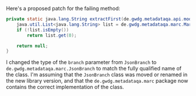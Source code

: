 Here's a proposed patch for the failing method:

```java
private static java.lang.String extractFirst(de.gwdg.metadataqa.api.model.pathcache.JsonPathCache cache, de.gwdg.metadataqa.marc.JsonBranch branch) {
    java.util.List<java.lang.String> list = de.gwdg.metadataqa.marc.MarcFactory.extractList(cache, branch);
    if (!list.isEmpty())
        return list.get(0);

    return null;
}
```

I changed the type of the `branch` parameter from `JsonBranch` to `de.gwdg.metadataqa.marc.JsonBranch` to match the fully qualified name of the class. I'm assuming that the `JsonBranch` class was moved or renamed in the new library version, and that the `de.gwdg.metadataqa.marc` package now contains the correct implementation of the class.